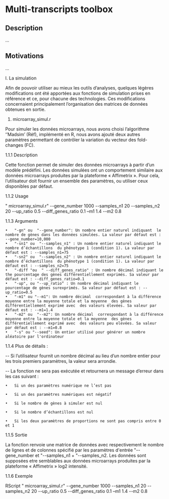 # Multi-transcripts toolbox

## Description
...

## Motivations
...


I.	La simulation 

Afin de pouvoir utiliser au mieux les outils d’analyses, quelques légères modifications ont été apportées aux fonctions de simulation prises en référence et ce, pour chacune des technologies. Ces modifications concernaient principalement l’organisation des matrices de données obtenues en sortie.

1.	microarray_simul.r

Pour simuler les données microarrays, nous avons choisi l’algorithme ‘’Madsim’  (Réf), implémenté en R, nous avons ajouté deux autres paramètres permettant de contrôler la variation du vecteur des fold-changes (FC).

1.1.1	Description

Cette fonction permet de simuler des données microarrays à partir d’un modèle prédéfini. Les données simulées ont un comportement similaire aux données microarrays produites par la plateforme « Affimetrix ».
Pour cela, l’utilisateur doit fournir un ensemble des paramètres, ou utiliser ceux disponibles par défaut.

1.1.2	Usage

" microarray_simul.r" --gene_number 1000 --samples_n1 20 --samples_n2 20 --up_ratio 0.5 --diff_genes_ratio 0.1 –m1 1.4 --m2 0.8

1.1.3	Arguments

    •	"-gn" ou  "--gene_number": Un nombre entier naturel indiquant  le nombre de gènes dans les données simulées. La valeur par défaut est : --gene_number=10,000
    •	"-sn1" ou  "--samples_n1" : Un nombre entier naturel indiquant le nombre d’échantillons  du phénotype 1 (condition 1). La valeur par défaut est : --samples_n1=75
    •	"-sn2" ou  "--samples_n2" : Un nombre entier naturel indiquant le nombre d’échantillons  du phénotype 1 (condition 1). La valeur par défaut est : --samples_n2=75
    •   "-diff "ou  " --diff_genes_ratio" : Un nombre décimal indiquant le the pourcentage des gènes différentiellement exprimés. Sa valeur par défaut est : --diff_genes_ratio=0.1
    •	"-up", ou "--up_ratio" : Un nombre décimal indiquant le pourcentage de gènes surexprimés. Sa valeur par défaut est : --up_ratio=0.5
    •	"-m1" ou "--m1": Un nombre décimal  correspondant à la différence moyenne entre la moyenne totale et la moyenne  des gènes différentiellement exprimé avec  des valeurs élevées. Sa valeur par défaut est : --m1=1.4
    •	"-m2" ou  "--m2": Un nombre décimal  correspondant à la différence moyenne entre la moyenne totale et la moyenne  des gènes différentiellement exprimé avec  des valeurs peu elevées. Sa valeur par défaut est : --m1=0.8
    •	"-s" ou "--seed": Un entier utilisé pour générer un nombre aléatoire par l'ordinateur



1.1.4	Plus de détails :

-- Si l’utilisateur fournit un nombre décimal au lieu d’un nombre  entier  pour les trois premiers paramètres, la valeur sera arrondie.

-- La fonction ne sera pas exécutée et retournera un message d’erreur dans les cas suivant :

    •	Si un des paramètres numérique ne l’est pas

    •	Si un des paramètres numériques est négatif 

    •	Si le nombre de gènes à simuler est nul

    •	Si le nombre d’échantillons est nul 

    •	Si les deux paramètres de proportions ne sont pas compris entre 0 et 1



1.1.5	Sortie 

La fonction renvoie une matrice de données avec respectivement  le nombre de lignes et de colonnes spécifié par les paramètres d'entrée "--gene_number et "--samples_n1 + "--samples_n2. 
Les données sont supposées  etre semblables aux données microarrays produites par la plateforme « Affimetrix » log2 intensité.

1.1.6	Exemple 

RScript " microarray_simul.r" --gene_number 1000 --samples_n1 20 --samples_n2 20 --up_ratio 0.5 --diff_genes_ratio 0.1 –m1 1.4 --m2 0.8

